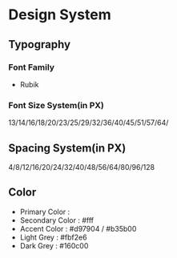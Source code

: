 # Design System

## Typography

### Font Family

- Rubik

### Font Size System(in PX)

13/14/16/18/20/23/25/29/32/36/40/45/51/57/64/

## Spacing System(in PX)

4/8/12/16/20/24/32/40/48/56/64/80/96/128

## Color

- Primary Color :
- Secondary Color : #fff
- Accent Color : #d97904 / #b35b00
- Light Grey : #fbf2e6
- Dark Grey : #160c00
